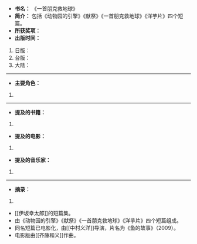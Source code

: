 
- **书名：** 《一首朋克救地球》
- **简介：** 包括《动物园的引擎》《献祭》《一首朋克救地球》《洋芋片》四个短篇。
- **所获奖项：** 
- **出版时间：** 
1. 日版：
2. 台版：
3. 大陆：

---

- **主要角色：**

1. 

---

- **提及的书籍：** 
1. 

- **提及的电影：** 
1. 

- **提及的音乐家：** 
1. 

---

- **摘录：** 

1. 

- [[伊坂幸太郎]]的短篇集。
- 由《动物园的引擎》《献祭》《一首朋克救地球》《洋芋片》四个短篇组成。
- 同名短篇已电影化，由[[中村义洋]]导演，片名为《鱼的故事》（2009）。
- 电影版由[[齐藤和义]]作曲。